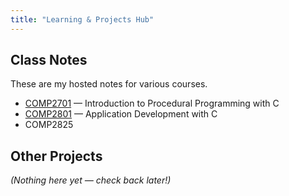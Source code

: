 ```yaml
---
title: "Learning & Projects Hub"
---
```


## Class Notes
These are my hosted notes for various courses.

- [COMP2701](https://gdoyle87.github.io/COMP2701/) — Introduction to Procedural Programming with C
- [COMP2801](https://gdoyle87.github.io/COMP2801/) — Application Development with C
- COMP2825

## Other Projects
*(Nothing here yet — check back later!)*
